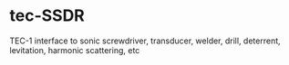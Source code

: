 # tec-SSDR
TEC-1 interface to sonic screwdriver, transducer, welder, drill, deterrent, levitation, harmonic scattering, etc
